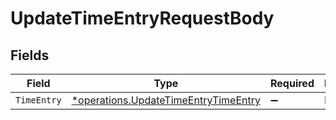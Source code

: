 # UpdateTimeEntryRequestBody


## Fields

| Field                                                                                       | Type                                                                                        | Required                                                                                    | Description                                                                                 |
| ------------------------------------------------------------------------------------------- | ------------------------------------------------------------------------------------------- | ------------------------------------------------------------------------------------------- | ------------------------------------------------------------------------------------------- |
| `TimeEntry`                                                                                 | [*operations.UpdateTimeEntryTimeEntry](../../models/operations/updatetimeentrytimeentry.md) | :heavy_minus_sign:                                                                          | N/A                                                                                         |